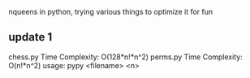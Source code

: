 nqueens in python, trying various things to optimize it for fun
## update 1
chess.py Time Complexity: O(128\*n!\*n^2)
perms.py Time Complexity: O(n!\*n^2)
usage:
pypy \<filename\> \<n\>
